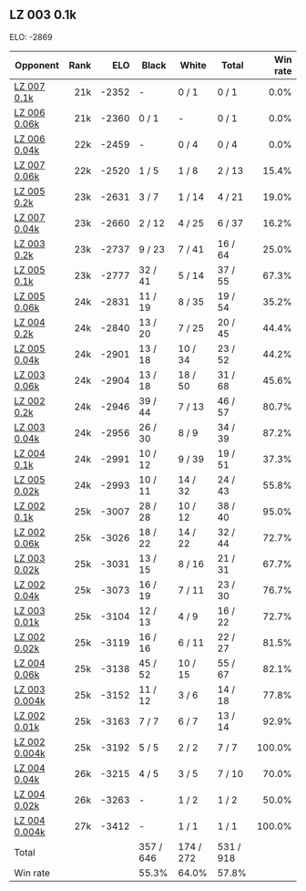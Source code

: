 ## LZ 003 0.1k ##

ELO: -2869

Opponent | Rank | ELO | Black | White | Total | Win rate
---------|-----:|----:|-------|-------|-------|-------:
[LZ 007 0.1k](LZ%20007%200.1k.md) | 21k | -2352 | - | 0 / 1 | 0 / 1 | 0.0%
[LZ 006 0.06k](LZ%20006%200.06k.md) | 21k | -2360 | 0 / 1 | - | 0 / 1 | 0.0%
[LZ 006 0.04k](LZ%20006%200.04k.md) | 22k | -2459 | - | 0 / 4 | 0 / 4 | 0.0%
[LZ 007 0.06k](LZ%20007%200.06k.md) | 22k | -2520 | 1 / 5 | 1 / 8 | 2 / 13 | 15.4%
[LZ 005 0.2k](LZ%20005%200.2k.md) | 23k | -2631 | 3 / 7 | 1 / 14 | 4 / 21 | 19.0%
[LZ 007 0.04k](LZ%20007%200.04k.md) | 23k | -2660 | 2 / 12 | 4 / 25 | 6 / 37 | 16.2%
[LZ 003 0.2k](LZ%20003%200.2k.md) | 23k | -2737 | 9 / 23 | 7 / 41 | 16 / 64 | 25.0%
[LZ 005 0.1k](LZ%20005%200.1k.md) | 23k | -2777 | 32 / 41 | 5 / 14 | 37 / 55 | 67.3%
[LZ 005 0.06k](LZ%20005%200.06k.md) | 24k | -2831 | 11 / 19 | 8 / 35 | 19 / 54 | 35.2%
[LZ 004 0.2k](LZ%20004%200.2k.md) | 24k | -2840 | 13 / 20 | 7 / 25 | 20 / 45 | 44.4%
[LZ 005 0.04k](LZ%20005%200.04k.md) | 24k | -2901 | 13 / 18 | 10 / 34 | 23 / 52 | 44.2%
[LZ 003 0.06k](LZ%20003%200.06k.md) | 24k | -2904 | 13 / 18 | 18 / 50 | 31 / 68 | 45.6%
[LZ 002 0.2k](LZ%20002%200.2k.md) | 24k | -2946 | 39 / 44 | 7 / 13 | 46 / 57 | 80.7%
[LZ 003 0.04k](LZ%20003%200.04k.md) | 24k | -2956 | 26 / 30 | 8 / 9 | 34 / 39 | 87.2%
[LZ 004 0.1k](LZ%20004%200.1k.md) | 24k | -2991 | 10 / 12 | 9 / 39 | 19 / 51 | 37.3%
[LZ 005 0.02k](LZ%20005%200.02k.md) | 24k | -2993 | 10 / 11 | 14 / 32 | 24 / 43 | 55.8%
[LZ 002 0.1k](LZ%20002%200.1k.md) | 25k | -3007 | 28 / 28 | 10 / 12 | 38 / 40 | 95.0%
[LZ 002 0.06k](LZ%20002%200.06k.md) | 25k | -3026 | 18 / 22 | 14 / 22 | 32 / 44 | 72.7%
[LZ 003 0.02k](LZ%20003%200.02k.md) | 25k | -3031 | 13 / 15 | 8 / 16 | 21 / 31 | 67.7%
[LZ 002 0.04k](LZ%20002%200.04k.md) | 25k | -3073 | 16 / 19 | 7 / 11 | 23 / 30 | 76.7%
[LZ 003 0.01k](LZ%20003%200.01k.md) | 25k | -3104 | 12 / 13 | 4 / 9 | 16 / 22 | 72.7%
[LZ 002 0.02k](LZ%20002%200.02k.md) | 25k | -3119 | 16 / 16 | 6 / 11 | 22 / 27 | 81.5%
[LZ 004 0.06k](LZ%20004%200.06k.md) | 25k | -3138 | 45 / 52 | 10 / 15 | 55 / 67 | 82.1%
[LZ 003 0.004k](LZ%20003%200.004k.md) | 25k | -3152 | 11 / 12 | 3 / 6 | 14 / 18 | 77.8%
[LZ 002 0.01k](LZ%20002%200.01k.md) | 25k | -3163 | 7 / 7 | 6 / 7 | 13 / 14 | 92.9%
[LZ 002 0.004k](LZ%20002%200.004k.md) | 25k | -3192 | 5 / 5 | 2 / 2 | 7 / 7 | 100.0%
[LZ 004 0.04k](LZ%20004%200.04k.md) | 26k | -3215 | 4 / 5 | 3 / 5 | 7 / 10 | 70.0%
[LZ 004 0.02k](LZ%20004%200.02k.md) | 26k | -3263 | - | 1 / 2 | 1 / 2 | 50.0%
[LZ 004 0.004k](LZ%20004%200.004k.md) | 27k | -3412 | - | 1 / 1 | 1 / 1 | 100.0%
Total | | | 357 / 646 | 174 / 272 | 531 / 918 | 
Win rate| | | 55.3% | 64.0% | 57.8% | 
